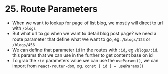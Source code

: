 # 25. Route Parameters 
- When we want to lookup for page of list blog, we mostly will direct to url with `/blogs`
- But what url to go when we want to detail blog post page? we need a route parameter that define what we want to go, eg. `/blogs/123` or `/blogs/456`
- We can define that parameter `id` in the routes with `:id`, eg `/blogs/:id`. this params that we can use in the further to get content base on id
- To grab the `:id` parameters value we can use the `useParams()`, we can import from `react-router-dom`, eg. `const { id } = useParams()`